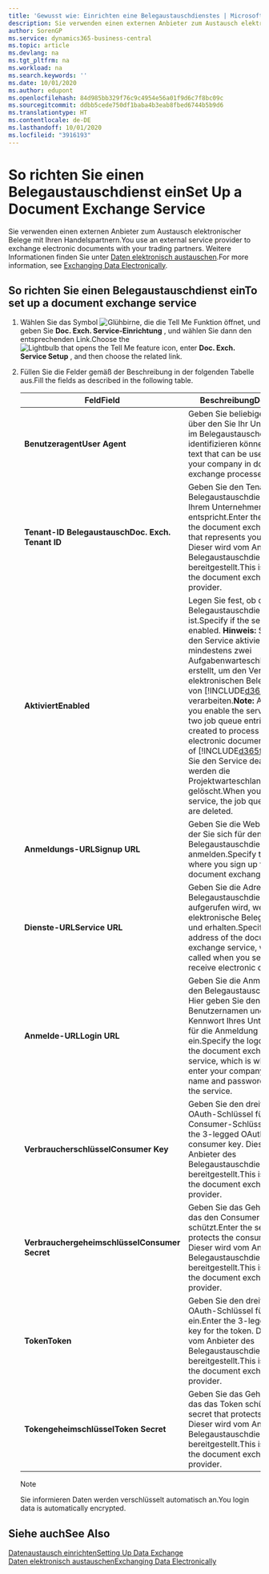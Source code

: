 ```yaml
---
title: 'Gewusst wie: Einrichten eine Belegaustauschdienstes | Microsoft Docs'
description: Sie verwenden einen externen Anbieter zum Austausch elektronischer Belege mit Ihren Handelspartnern.
author: SorenGP
ms.service: dynamics365-business-central
ms.topic: article
ms.devlang: na
ms.tgt_pltfrm: na
ms.workload: na
ms.search.keywords: ''
ms.date: 10/01/2020
ms.author: edupont
ms.openlocfilehash: 84d985bb329f76c9c4954e56a01f9d6c7f8bc09c
ms.sourcegitcommit: ddbb5cede750df1baba4b3eab8fbed6744b5b9d6
ms.translationtype: HT
ms.contentlocale: de-DE
ms.lasthandoff: 10/01/2020
ms.locfileid: "3916193"
---
```

# <a name="set-up-a-document-exchange-service"></a><span data-ttu-id="e88ee-103">So richten Sie einen Belegaustauschdienst ein</span><span class="sxs-lookup"><span data-stu-id="e88ee-103">Set Up a Document Exchange Service</span></span>
<span data-ttu-id="e88ee-104">Sie verwenden einen externen Anbieter zum Austausch elektronischer Belege mit Ihren Handelspartnern.</span><span class="sxs-lookup"><span data-stu-id="e88ee-104">You use an external service provider to exchange electronic documents with your trading partners.</span></span> <span data-ttu-id="e88ee-105">Weitere Informationen finden Sie unter [Daten elektronisch austauschen](across-data-exchange.md).</span><span class="sxs-lookup"><span data-stu-id="e88ee-105">For more information, see [Exchanging Data Electronically](across-data-exchange.md).</span></span>  

## <a name="to-set-up-a-document-exchange-service"></a><span data-ttu-id="e88ee-106">So richten Sie einen Belegaustauschdienst ein</span><span class="sxs-lookup"><span data-stu-id="e88ee-106">To set up a document exchange service</span></span>  
1. <span data-ttu-id="e88ee-107">Wählen Sie das Symbol ![Glühbirne, die die Tell Me Funktion öffnet](media/ui-search/search_small.png "Was möchten Sie tun?"), und geben Sie **Doc. Exch. Service-Einrichtung** , und wählen Sie dann den entsprechenden Link.</span><span class="sxs-lookup"><span data-stu-id="e88ee-107">Choose the ![Lightbulb that opens the Tell Me feature](media/ui-search/search_small.png "Tell me what you want to do") icon, enter **Doc. Exch. Service Setup** , and then choose the related link.</span></span>  
2. <span data-ttu-id="e88ee-108">Füllen Sie die Felder gemäß der Beschreibung in der folgenden Tabelle aus.</span><span class="sxs-lookup"><span data-stu-id="e88ee-108">Fill the fields as described in the following table.</span></span>  

    |<span data-ttu-id="e88ee-109">Feld</span><span class="sxs-lookup"><span data-stu-id="e88ee-109">Field</span></span>|<span data-ttu-id="e88ee-110">Beschreibung</span><span class="sxs-lookup"><span data-stu-id="e88ee-110">Description</span></span>|  
    |---------------------------------|---------------------------------------|  
    |<span data-ttu-id="e88ee-111">**Benutzeragent**</span><span class="sxs-lookup"><span data-stu-id="e88ee-111">**User Agent**</span></span>|<span data-ttu-id="e88ee-112">Geben Sie beliebigen Text ein, über den Sie Ihr Unternehmen im Belegaustauschdienst identifizieren können</span><span class="sxs-lookup"><span data-stu-id="e88ee-112">Enter any text that can be used to identify your company in document exchange processes.</span></span>|  
    |<span data-ttu-id="e88ee-113">**Tenant-ID Belegaustausch**</span><span class="sxs-lookup"><span data-stu-id="e88ee-113">**Doc. Exch. Tenant ID**</span></span>|<span data-ttu-id="e88ee-114">Geben Sie den Tenant beim Belegaustauschdienst an, der Ihrem Unternehmen entspricht.</span><span class="sxs-lookup"><span data-stu-id="e88ee-114">Enter the tenant in the document exchange service that represents your company.</span></span> <span data-ttu-id="e88ee-115">Dieser wird vom Anbieter des Belegaustauschdienstes bereitgestellt.</span><span class="sxs-lookup"><span data-stu-id="e88ee-115">This is provided by the document exchange service provider.</span></span>|  
    |<span data-ttu-id="e88ee-116">**Aktiviert**</span><span class="sxs-lookup"><span data-stu-id="e88ee-116">**Enabled**</span></span>|<span data-ttu-id="e88ee-117">Legen Sie fest, ob der Belegaustauschdienst aktiviert ist.</span><span class="sxs-lookup"><span data-stu-id="e88ee-117">Specify if the service is enabled.</span></span> <span data-ttu-id="e88ee-118">**Hinweis:**  Sobald Sie den Service aktivieren, werden mindestens zwei Aufgabenwarteschlangenposten erstellt, um den Verkehr von elektronischen Belegen zu und von [!INCLUDE[d365fin](includes/d365fin_md.md)] zu verarbeiten.</span><span class="sxs-lookup"><span data-stu-id="e88ee-118">**Note:**  As soon as you enable the service, at least two job queue entries are created to process the traffic of electronic documents in and out of [!INCLUDE[d365fin](includes/d365fin_md.md)].</span></span> <span data-ttu-id="e88ee-119">Wenn Sie den Service deaktivieren, werden die Projektwarteschlangenposten gelöscht.</span><span class="sxs-lookup"><span data-stu-id="e88ee-119">When you disable the service, the job queue entries are deleted.</span></span>|  
    |<span data-ttu-id="e88ee-120">**Anmeldungs-URL**</span><span class="sxs-lookup"><span data-stu-id="e88ee-120">**Signup URL**</span></span>|<span data-ttu-id="e88ee-121">Geben Sie die Webseite an, auf der Sie sich für den Belegaustauschdienst anmelden.</span><span class="sxs-lookup"><span data-stu-id="e88ee-121">Specify the web page where you sign up for the document exchange service.</span></span>|  
    |<span data-ttu-id="e88ee-122">**Dienste-URL**</span><span class="sxs-lookup"><span data-stu-id="e88ee-122">**Service URL**</span></span>|<span data-ttu-id="e88ee-123">Geben Sie die Adresse des Belegaustauschdienst an, die aufgerufen wird, wenn Sie elektronische Belege versenden und erhalten.</span><span class="sxs-lookup"><span data-stu-id="e88ee-123">Specify the address of the document exchange service, which will be called when you send and receive electronic documents.</span></span>|  
    |<span data-ttu-id="e88ee-124">**Anmelde-URL**</span><span class="sxs-lookup"><span data-stu-id="e88ee-124">**Login URL**</span></span>|<span data-ttu-id="e88ee-125">Geben Sie die Anmeldeseite für den Belegaustauschdienst an. Hier geben Sie den Benutzernamen und das Kennwort Ihres Unternehmens für die Anmeldung beim Service ein.</span><span class="sxs-lookup"><span data-stu-id="e88ee-125">Specify the logon page for the document exchange service, which is where you enter your company’s user name and password to log on to the service.</span></span>|  
    |<span data-ttu-id="e88ee-126">**Verbraucherschlüssel**</span><span class="sxs-lookup"><span data-stu-id="e88ee-126">**Consumer Key**</span></span>|<span data-ttu-id="e88ee-127">Geben Sie den dreiteiligen OAuth-Schlüssel für den Consumer-Schlüssel ein.</span><span class="sxs-lookup"><span data-stu-id="e88ee-127">Enter the 3-legged OAuth key for the consumer key.</span></span> <span data-ttu-id="e88ee-128">Dieser wird vom Anbieter des Belegaustauschdienstes bereitgestellt.</span><span class="sxs-lookup"><span data-stu-id="e88ee-128">This is provided by the document exchange service provider.</span></span>|  
    |<span data-ttu-id="e88ee-129">**Verbrauchergeheimschlüssel**</span><span class="sxs-lookup"><span data-stu-id="e88ee-129">**Consumer Secret**</span></span>|<span data-ttu-id="e88ee-130">Geben Sie das Geheimnis ein, das den Consumer-Schlüssel schützt.</span><span class="sxs-lookup"><span data-stu-id="e88ee-130">Enter the secret that protects the consumer key.</span></span> <span data-ttu-id="e88ee-131">Dieser wird vom Anbieter des Belegaustauschdienstes bereitgestellt.</span><span class="sxs-lookup"><span data-stu-id="e88ee-131">This is provided by the document exchange service provider.</span></span>|  
    |<span data-ttu-id="e88ee-132">**Token**</span><span class="sxs-lookup"><span data-stu-id="e88ee-132">**Token**</span></span>|<span data-ttu-id="e88ee-133">Geben Sie den dreiteiligen OAuth-Schlüssel für das Token ein.</span><span class="sxs-lookup"><span data-stu-id="e88ee-133">Enter the 3-legged OAuth key for the token.</span></span> <span data-ttu-id="e88ee-134">Dieser wird vom Anbieter des Belegaustauschdienstes bereitgestellt.</span><span class="sxs-lookup"><span data-stu-id="e88ee-134">This is provided by the document exchange service provider.</span></span>|  
    |<span data-ttu-id="e88ee-135">**Tokengeheimschlüssel**</span><span class="sxs-lookup"><span data-stu-id="e88ee-135">**Token Secret**</span></span>|<span data-ttu-id="e88ee-136">Geben Sie das Geheimnis ein, das das Token schützt.</span><span class="sxs-lookup"><span data-stu-id="e88ee-136">Enter the secret that protects the token.</span></span> <span data-ttu-id="e88ee-137">Dieser wird vom Anbieter des Belegaustauschdienstes bereitgestellt.</span><span class="sxs-lookup"><span data-stu-id="e88ee-137">This is provided by the document exchange service provider.</span></span>|  

    > [!NOTE]  
    > <span data-ttu-id="e88ee-138">Sie informieren Daten werden verschlüsselt automatisch an.</span><span class="sxs-lookup"><span data-stu-id="e88ee-138">You login data is automatically encrypted.</span></span>

## <a name="see-also"></a><span data-ttu-id="e88ee-139">Siehe auch</span><span class="sxs-lookup"><span data-stu-id="e88ee-139">See Also</span></span>  
[<span data-ttu-id="e88ee-140">Datenaustausch einrichten</span><span class="sxs-lookup"><span data-stu-id="e88ee-140">Setting Up Data Exchange</span></span>](across-set-up-data-exchange.md)  
[<span data-ttu-id="e88ee-141">Daten elektronisch austauschen</span><span class="sxs-lookup"><span data-stu-id="e88ee-141">Exchanging Data Electronically</span></span>](across-data-exchange.md)
